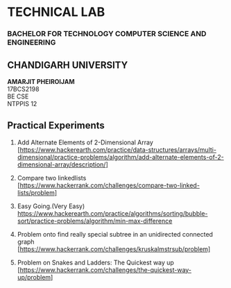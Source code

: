 
# TECHNICAL LAB
### BACHELOR FOR TECHNOLOGY COMPUTER SCIENCE AND ENGINEERING

## CHANDIGARH UNIVERSITY
<b>AMARJIT PHEIROIJAM </b><br />
17BCS2198 <br/>
BE CSE <br />
NTPPIS 12 <br />

## Practical Experiments</br>
1. Add Alternate Elements of 2-Dimensional Array <br>
[https://www.hackerearth.com/practice/data-structures/arrays/multi-dimensional/practice-problems/algorithm/add-alternate-elements-of-2-dimensional-array/description/]

2. Compare two linkedlists
[https://www.hackerrank.com/challenges/compare-two-linked-lists/problem]

3. Easy Going.(Very Easy)
https://www.hackerearth.com/practice/algorithms/sorting/bubble-sort/practice-problems/algorithm/min-max-difference

4. Problem onto find really special subtree in an unidirected connected graph
[https://www.hackerrank.com/challenges/kruskalmstrsub/problem]

5. Problem on Snakes and Ladders: The Quickest way up
[https://www.hackerrank.com/challenges/the-quickest-way-up/problem]
